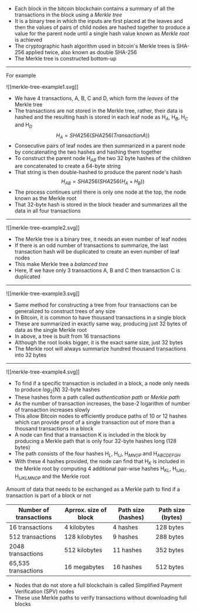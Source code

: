 - Each block in the bitcoin blockchain contains a summary of all the transactions in the block using a *Merkle tree*
- It is a binary tree in which the inputs are first placed at the leaves and then the values of pairs of child nodes are hashed together to produce a value for the parent node until a single hash value known as *Merkle root* is achieved
- The cryptographic hash algorithm used in bitcoin's Merkle trees is SHA-256 applied twice, also known as double SHA-256
- The Merkle tree is constructed bottom-up
---
For example

![[merkle-tree-example1.svg]]

- We have 4 transactions, A, B, C and D, which form the *leaves* of the Merkle tree
- The transactions are not stored in the Merkle tree, rather, their data is hashed and the resulting hash is stored in each leaf node as H$_A$, H$_B$, H$_C$ and H$_D$
$$H_A = SHA256(SHA256(Transaction A))$$
- Consecutive pairs of leaf nodes are then summarized in a parent node by concatenating the two hashes and hashing them together
- To construct the parent node H$_{AB}$ the two 32 byte hashes of the children are concatenated to create a 64-byte string
- That string is then double-hashed to produce the parent node's hash
$$H_{AB} = SHA256(SHA256(H_A + H_B))$$
- The process continues until there is only one node at the top, the node known as the Merkle root
- That 32-byte hash is stored in the block header and summarizes all the data in all four transactions
---

![[merkle-tree-example2.svg]]

- The Merkle tree is a binary tree, it needs an even number of leaf nodes
- If there is an odd number of transactions to summarize, the last transaction hash will be duplicated to create an even number of leaf nodes
- This make Merkle tree a *balanced tree*
- Here, If we have only 3 transactions A, B and C then transaction C is duplicated
---

![[merkle-tree-example3.svg]]

- Same method for constructing a tree from four transactions can be generalized to construct trees of any size
- In Bitcoin, it is common to have thousand transactions in a single block
- These are summarized in exactly same way, producing just 32 bytes of data as the single Merkle root
- In above, a tree is built from 16 transactions
- Although the root looks bigger, it is the exact same size, just 32 bytes
- The Merkle root will always summarize hundred thousand transactions into 32 bytes
---

![[merkle-tree-example4.svg]]

- To find if a specific transaction is included in a block, a node only needs to produce $log_2(N)$ 32-byte hashes
- These hashes form a path called *authentication path* or *Merkle path*
- As the number of transaction increases, the base-2 logarithm of number of transaction increases slowly
- This allow Bitcoin nodes to efficiently produce paths of 10 or 12 hashes which can provide proof of a single transaction out of more than a thousand transactions in a block
- A node can find that a transaction K is included in the block by producing a Merkle path that is only four 32-byte hashes long (128 bytes)
- The path consists of the four hashes H$_L$, H$_{IJ}$, H$_{MNOP}$ and H$_{ABCDEFGH}$
- With these 4 hashes provided, the node can find that H$_{K}$ is included in the Merkle root by computing 4 additional pair-wise hashes H$_{KL}$, H$_{IJKL}$, H$_{IJKLMNOP}$ and the Merkle root

Amount of data that needs to be exchanged as a Merkle path to find if a transaction is part of a block or not

| Number of transactions | Aprrox. size of block | Path size (hashes) | Path size (bytes) |
|---|---|---|---|
| 16 transactions | 4 kilobytes | 4 hashes | 128 bytes |
| 512 transactions | 128 kilobytes | 9 hashes | 288 bytes |
| 2048 transactions | 512 kilobytes | 11 hashes | 352 bytes |
| 65,535 transactions | 16 megabytes | 16 hashes | 512 bytes |

- Nodes that do not store a full blockchain is called Simplified Payment Verification (SPV) nodes
- These use Merkle paths to verify transactions without downloading full blocks